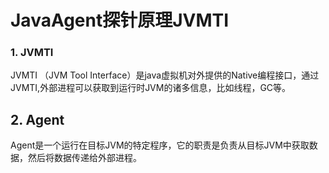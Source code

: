 # JavaAgent探针原理JVMTI

### 1. JVMTI

JVMTI （JVM Tool Interface）是java虚拟机对外提供的Native编程接口，通过JVMTI,外部进程可以获取到运行时JVM的诸多信息，比如线程，GC等。

## 2. Agent

Agent是一个运行在目标JVM的特定程序，它的职责是负责从目标JVM中获取数据，然后将数据传递给外部进程。